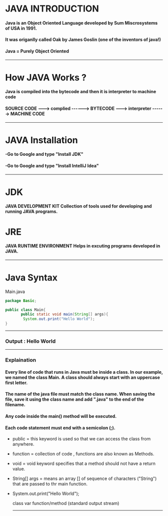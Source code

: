 # JAVA INTRODUCTION

#### Java is an Object Oriented Language developed by Sum Miscrosystems of USA in 1991.
#### It was origanlly called Oak by James Goslin (one of the inventors of java!)
#### Java = Purely Object Oriented
---
# How JAVA Works ?
#### Java is compiled into the bytecode and then it is interpreter to machine code

#### SOURCE CODE ---> complied ------> BYTECODE ---> interpreter ------> MACHINE CODE
---
# JAVA Installation
#### -Go to Google and type "Install JDK"
#### -Go to Google and type "Install IntelliJ Idea"
---
# JDK
#### JAVA DEVELOPMENT  KIT Collection of tools used for developing and running JAVA programs.
# JRE
#### JAVA RUNTIME ENVIRONMENT Helps in excuting programs developed in JAVA.
---
# Java Syntax
Main.java
```java
package Basic;

public class Main{
       public static void main(String[] args){
        System.out.print("Hello World");
}
```
---
### Output : Hello World
---
### Explaination

#### Every line of code that runs in Java must be inside a class. In our example, we named the class Main. A class should always start with an uppercase first letter.

#### The name of the java file must match the class name. When saving the file, save it using the class name and add ".java" to the end of the filename.

#### Any code inside the main() method will be executed.

#### Each code statement must end with a semicolon (;).

- public =  this keyword is used so that we can access the class from anywhere.
- function = collection of code , functions are also known as Methods.
- void = void keyword specifies that a method should not have a return value.
- String[] args = means an array [] of sequence of characters ("String") that are passed to thr main function.
- System.out.print("Hello World");

  class   var   function/method  (standard output stream)

  ---
  
